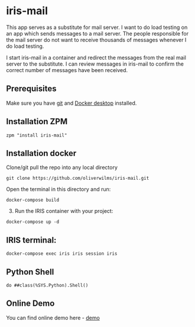 # iris-mail

This app serves as a substitute for mail server. I want to do load testing on an app which sends messages to a mail server. The people responsible for the mail server do not want to receive thousands of messages whenever I do load testing.

I start iris-mail in a container and redirect the messages from the real mail server to the substitute. I can review messages in iris-mail to confirm the correct number of messages have been received.

## Prerequisites
Make sure you have [git](https://git-scm.com/book/en/v2/Getting-Started-Installing-Git) and [Docker desktop](https://www.docker.com/products/docker-desktop) installed.

## Installation ZPM

```
zpm "install iris-mail"
```

## Installation docker

Clone/git pull the repo into any local directory

```
git clone https://github.com/oliverwilms/iris-mail.git
```

Open the terminal in this directory and run:

```
docker-compose build
```

3. Run the IRIS container with your project:

```
docker-compose up -d
```

## IRIS terminal:

```
docker-compose exec iris iris session iris
```

## Python Shell

```
do ##class(%SYS.Python).Shell()
```

## Online Demo
You can find online demo here - [demo](https://iris-mail.demo.community.intersystems.com/csp/sys/UtilHome.csp)
